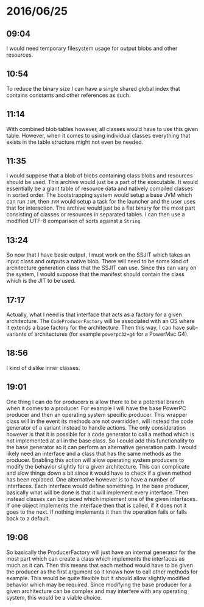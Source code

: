 # 2016/06/25

## 09:04

I would need temporary filesystem usage for output blobs and other resources.

## 10:54

To reduce the binary size I can have a single shared global index that contains
constants and other references as such.

## 11:14

With combined blob tables however, all classes would have to use this given
table. However, when it comes to using individual classes everything that
exists in the table structure might not even be needed.

## 11:35

I would suppose that a blob of blobs containing class blobs and resources
should be used. This archive would just be a part of the executable. It would
essentially be a giant table of resource data and natively compiled classes
in sorted order. The bootstrapping system would setup a base JVM which can
run `JVM`, then `JVM` would setup a task for the launcher and the user uses
that for interaction. The archive would just be a flat binary for the most part
consisting of classes or resources in separated tables. I can then use a
modified UTF-8 comparison of sorts against a `String`.

## 13:24

So now that I have basic output, I must work on the SSJIT which takes an input
class and outputs a native blob. There will need to be some kind of
architecture generation class that the SSJIT can use. Since this can vary on
the system, I would suppose that the manifest should contain the class which
is the JIT to be used.

## 17:17

Actually, what I need is that interface that acts as a factory for a given
architecture. The `CodeProducerFactory` will be associated with an OS where it
extends a base factory for the architecture. Then this way, I can have
sub-variants of architectures (for example `powerpc32+g4` for a PowerMac G4).

## 18:56

I kind of dislike inner classes.

## 19:01

One thing I can do for producers is allow there to be a potential branch when
it comes to a producer. For example I will have the base PowerPC producer
and then an operating system specific producer. This wrapper class will in the
event its methods are not overridden, will instead the code generator of a
variant instead to handle actions. The only consideration however is that it
is possible for a code generator to call a method which is not implemented at
all in the base class. So I could add this functionality to the base generator
so it can perform an alternative generation path. I would likely need an
interface and a class that has the same methods as the producer. Enabling this
action will allow operating system producers to modify the behavior slightly
for a given architecture. This can complicate and slow things down a bit since
it would have to check if a given method has been replaced. One alternative
however is to have a number of interfaces. Each interface would define
something. In the base producer, basically what will be done is that it will
implement every interface. Then instead classes can be placed which implement
one of the given interfaces. If one object implements the interface then that
is called, if it does not it goes to the next. If nothing implements it then
the operation fails or falls back to a default.

## 19:06

So basically the ProducerFactory will just have an internal generator for the
most part which can create a class which implements the interfaces as much as
it can. Then this means that each method would have to be given the producer
as the first argument so it knows how to call other methods for example. This
would be quite flexible but it should allow slightly modified behavior which
may be required. Since modifying the base producer for a given architecture
can be complex and may interfere with any operating system, this would be
a viable choice.

